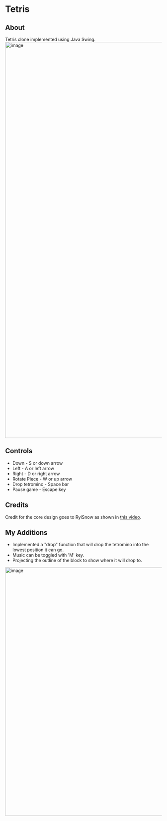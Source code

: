 # Tetris

## About
Tetris clone implemented using Java Swing.
<img width="1275" alt="image" src="https://github.com/user-attachments/assets/6ab669bf-51d5-4e0b-b2f3-5b79731fd357"/>


## Controls
- Down - S or down arrow
- Left - A or left arrow
- Right - D or right arrow
- Rotate Piece - W or up arrow
- Drop tetromino - Space bar
- Pause game - Escape key

## Credits
Credit for the core design goes to RyiSnow as shown in [this video](https://www.youtube.com/watch?v=N1ktYfszqnM).

## My Additions

- Implemented a "drop" function that will drop the tetromino into the lowest position it can go.
- Music can be toggled with 'M' key.
- Projecting the outline of the block to show where it will drop to.
<img width="800" alt="image" src="https://github.com/user-attachments/assets/4aa93511-f77b-4b6e-9f94-1f2a8cb3f74b" />





